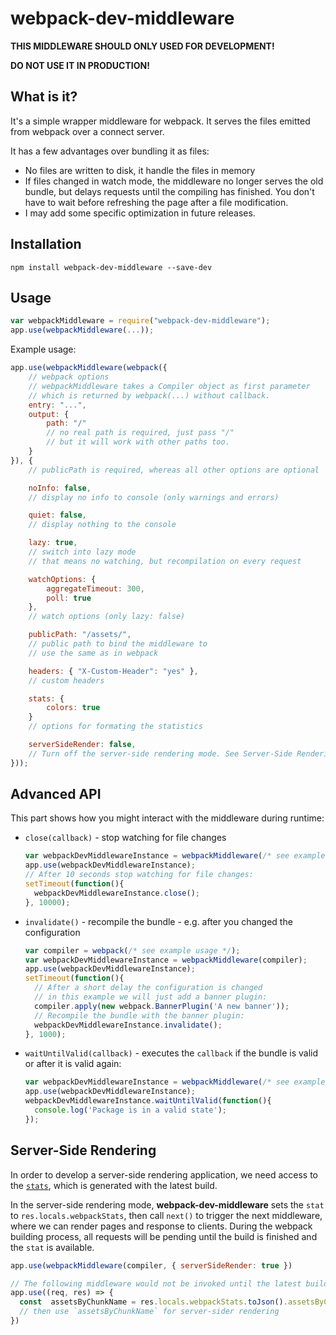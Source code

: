 # webpack-dev-middleware

**THIS MIDDLEWARE SHOULD ONLY USED FOR DEVELOPMENT!**

**DO NOT USE IT IN PRODUCTION!**

## What is it?

It's a simple wrapper middleware for webpack. It serves the files emitted from webpack over a connect server.

It has a few advantages over bundling it as files:

* No files are written to disk, it handle the files in memory
* If files changed in watch mode, the middleware no longer serves the old bundle, but delays requests until the compiling has finished. You don't have to wait before refreshing the page after a file modification.
* I may add some specific optimization in future releases.

## Installation

```
npm install webpack-dev-middleware --save-dev
```

## Usage

``` javascript
var webpackMiddleware = require("webpack-dev-middleware");
app.use(webpackMiddleware(...));
```

Example usage:

``` javascript
app.use(webpackMiddleware(webpack({
	// webpack options
	// webpackMiddleware takes a Compiler object as first parameter
	// which is returned by webpack(...) without callback.
	entry: "...",
	output: {
		path: "/"
		// no real path is required, just pass "/"
		// but it will work with other paths too.
	}
}), {
	// publicPath is required, whereas all other options are optional

	noInfo: false,
	// display no info to console (only warnings and errors)

	quiet: false,
	// display nothing to the console

	lazy: true,
	// switch into lazy mode
	// that means no watching, but recompilation on every request

	watchOptions: {
		aggregateTimeout: 300,
		poll: true
	},
	// watch options (only lazy: false)

	publicPath: "/assets/",
	// public path to bind the middleware to
	// use the same as in webpack

	headers: { "X-Custom-Header": "yes" },
	// custom headers

	stats: {
		colors: true
	}
	// options for formating the statistics

	serverSideRender: false,
	// Turn off the server-side rendering mode. See Server-Side Rendering part for more info.
}));
```

## Advanced API

This part shows how you might interact with the middleware during runtime:

* `close(callback)` - stop watching for file changes
	```js
	var webpackDevMiddlewareInstance = webpackMiddleware(/* see example usage */);
	app.use(webpackDevMiddlewareInstance);
	// After 10 seconds stop watching for file changes:
	setTimeout(function(){
	  webpackDevMiddlewareInstance.close();
	}, 10000);
	```

* `invalidate()` - recompile the bundle - e.g. after you changed the configuration
	```js
	var compiler = webpack(/* see example usage */);
	var webpackDevMiddlewareInstance = webpackMiddleware(compiler);
	app.use(webpackDevMiddlewareInstance);
	setTimeout(function(){
	  // After a short delay the configuration is changed
	  // in this example we will just add a banner plugin:
	  compiler.apply(new webpack.BannerPlugin('A new banner'));
	  // Recompile the bundle with the banner plugin:
	  webpackDevMiddlewareInstance.invalidate();
	}, 1000);
	```

* `waitUntilValid(callback)` - executes the `callback` if the bundle is valid or after it is valid again:
	```js
	var webpackDevMiddlewareInstance = webpackMiddleware(/* see example usage */);
	app.use(webpackDevMiddlewareInstance);
	webpackDevMiddlewareInstance.waitUntilValid(function(){
	  console.log('Package is in a valid state');
	});
	```

## Server-Side Rendering
In order to develop a server-side rendering application, we need access to the [`stats`](https://github.com/webpack/docs/wiki/node.js-api#stats), which is generated with the latest build.

In the server-side rendering mode, __webpack-dev-middleware__ sets the `stat` to `res.locals.webpackStats`, then call `next()` to trigger the next middleware, where we can render pages and response to clients. During the webpack building process, all requests will be pending until the build is finished and the `stat` is available.

```JavaScript
app.use(webpackMiddleware(compiler, { serverSideRender: true })

// The following middleware would not be invoked until the latest build is finished.
app.use((req, res) => {
  const  assetsByChunkName = res.locals.webpackStats.toJson().assetsByChunkName
  // then use `assetsByChunkName` for server-sider rendering
})
```
